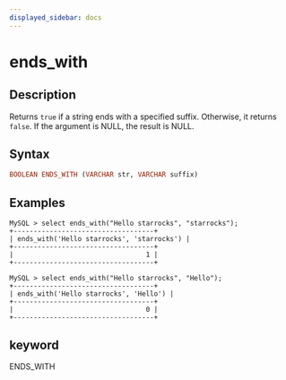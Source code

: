 ```yaml
---
displayed_sidebar: docs
---
```


# ends_with

## Description

Returns `true` if a string ends with a specified suffix. Otherwise, it returns `false`. If the argument is NULL, the result is NULL.

## Syntax

```Haskell
BOOLEAN ENDS_WITH (VARCHAR str, VARCHAR suffix)
```

## Examples

```Plain Text
MySQL > select ends_with("Hello starrocks", "starrocks");
+-----------------------------------+
| ends_with('Hello starrocks', 'starrocks') |
+-----------------------------------+
|                                 1 |
+-----------------------------------+

MySQL > select ends_with("Hello starrocks", "Hello");
+-----------------------------------+
| ends_with('Hello starrocks', 'Hello') |
+-----------------------------------+
|                                 0 |
+-----------------------------------+
```

## keyword

ENDS_WITH
